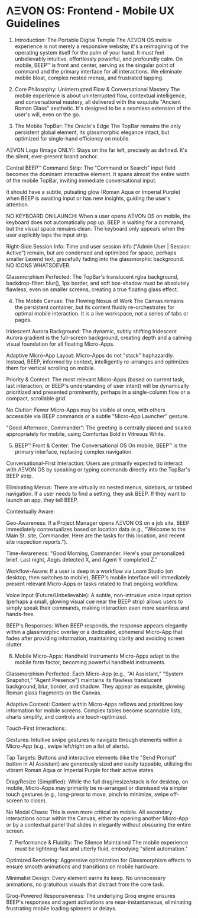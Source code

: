
# ΛΞVON OS: Frontend - Mobile UX Guidelines
1. Introduction: The Portable Digital Temple
The ΛΞVON OS mobile experience is not merely a responsive website; it's a reimagining of the operating system itself for the palm of your hand. It must feel unbelievably intuitive, effortlessly powerful, and profoundly calm. On mobile, BEEP™ is front and center, serving as the singular point of command and the primary interface for all interactions. We eliminate mobile bloat, complex nested menus, and frustrated tapping.

2. Core Philosophy: Uninterrupted Flow & Conversational Mastery
The mobile experience is about uninterrupted flow, contextual intelligence, and conversational mastery, all delivered with the exquisite "Ancient Roman Glass" aesthetic. It's designed to be a seamless extension of the user's will, even on the go.

3. The Mobile TopBar: The Oracle's Edge
The TopBar remains the only persistent global element, its glassmorphic elegance intact, but optimized for single-hand efficiency on mobile.

ΛΞVON Logo (Image ONLY): Stays on the far left, precisely as defined. It's the silent, ever-present brand anchor.

Central BEEP™ Command Strip: The "Command or Search" input field becomes the dominant interactive element. It spans almost the entire width of the mobile TopBar, inviting immediate conversational input.

It should have a subtle, pulsating glow (Roman Aqua or Imperial Purple) when BEEP is awaiting input or has new insights, guiding the user's attention.

NO KEYBOARD ON LAUNCH: When a user opens ΛΞVON OS on mobile, the keyboard does not automatically pop up. BEEP is waiting for a command, but the visual space remains clean. The keyboard only appears when the user explicitly taps the input strip.

Right-Side Session Info: Time and user session info ("Admin User | Session: Active") remain, but are condensed and optimized for space, perhaps smaller Lexend text, gracefully fading into the glassmorphic background. NO ICONS WHATSOEVER.

Glassmorphism Perfected: The TopBar's translucent rgba background, backdrop-filter: blur(), 1px border, and soft box-shadow must be absolutely flawless, even on smaller screens, creating a true floating glass effect.

4. The Mobile Canvas: The Flowing Nexus of Work
The Canvas remains the persistent container, but its content fluidly re-orchestrates for optimal mobile interaction. It is a live workspace, not a series of tabs or pages.

Iridescent Aurora Background: The dynamic, subtly shifting Iridescent Aurora gradient is the full-screen background, creating depth and a calming visual foundation for all floating Micro-Apps.

Adaptive Micro-App Layout: Micro-Apps do not "stack" haphazardly. Instead, BEEP, informed by context, intelligently re-arranges and optimizes them for vertical scrolling on mobile.

Priority & Context: The most relevant Micro-Apps (based on current task, last interaction, or BEEP's understanding of user intent) will be dynamically prioritized and presented prominently, perhaps in a single-column flow or a compact, scrollable grid.

No Clutter: Fewer Micro-Apps may be visible at once, with others accessible via BEEP commands or a subtle "Micro-App Launcher" gesture.

"Good Afternoon, Commander": The greeting is centrally placed and scaled appropriately for mobile, using Comfortaa Bold in Vitreous White.

5. BEEP™ Front & Center: The Conversational OS
On mobile, BEEP™ is the primary interface, replacing complex navigation.

Conversational-First Interaction: Users are primarily expected to interact with ΛΞVON OS by speaking or typing commands directly into the TopBar's BEEP strip.

Eliminating Menus: There are virtually no nested menus, sidebars, or tabbed navigation. If a user needs to find a setting, they ask BEEP. If they want to launch an app, they tell BEEP.

Contextually Aware:

Geo-Awareness: If a Project Manager opens ΛΞVON OS on a job site, BEEP immediately contextualizes based on location data (e.g., "Welcome to the Main St. site, Commander. Here are the tasks for this location, and recent site inspection reports.").

Time-Awareness: "Good Morning, Commander. Here's your personalized brief. Last night, Aegis detected X, and Agent Y completed Z."

Workflow-Aware: If a user is deep in a workflow via Loom Studio (on desktop, then switches to mobile), BEEP's mobile interface will immediately present relevant Micro-Apps or tasks related to that ongoing workflow.

Voice Input (Future/Unbelievable): A subtle, non-intrusive voice input option (perhaps a small, glowing visual cue near the BEEP strip) allows users to simply speak their commands, making interaction even more seamless and hands-free.

BEEP's Responses: When BEEP responds, the response appears elegantly within a glassmorphic overlay or a dedicated, ephemeral Micro-App that fades after providing information, maintaining clarity and avoiding screen clutter.

6. Mobile Micro-Apps: Handheld Instruments
Micro-Apps adapt to the mobile form factor, becoming powerful handheld instruments.

Glassmorphism Perfected: Each Micro-App (e.g., "AI Assistant," "System Snapshot," "Agent Presence") maintains its flawless translucent background, blur, border, and shadow. They appear as exquisite, glowing Roman glass fragments on the Canvas.

Adaptive Content: Content within Micro-Apps reflows and prioritizes key information for mobile screens. Complex tables become scannable lists, charts simplify, and controls are touch-optimized.

Touch-First Interactions:

Gestures: Intuitive swipe gestures to navigate through elements within a Micro-App (e.g., swipe left/right on a list of alerts).

Tap Targets: Buttons and interactive elements (like the "Send Prompt" button in AI Assistant) are generously sized and easily tappable, utilizing the vibrant Roman Aqua or Imperial Purple for their active states.

Drag/Resize (Simplified): While the full drag/resize/stack is for desktop, on mobile, Micro-Apps may primarily be re-arranged or dismissed via simpler touch gestures (e.g., long-press to move, pinch to minimize, swipe off-screen to close).

No Modal Chaos: This is even more critical on mobile. All secondary interactions occur within the Canvas, either by opening another Micro-App or by a contextual panel that slides in elegantly without obscuring the entire screen.

7. Performance & Fluidity: The Silence Maintained
The mobile experience must be lightning-fast and utterly fluid, embodying "silent automation."

Optimized Rendering: Aggressive optimization for Glassmorphism effects to ensure smooth animations and transitions on mobile hardware.

Minimalist Design: Every element earns its keep. No unnecessary animations, no gratuitous visuals that distract from the core task.

Groq-Powered Responsiveness: The underlying Groq engine ensures BEEP's responses and agent activations are near-instantaneous, eliminating frustrating mobile loading spinners or delays.
